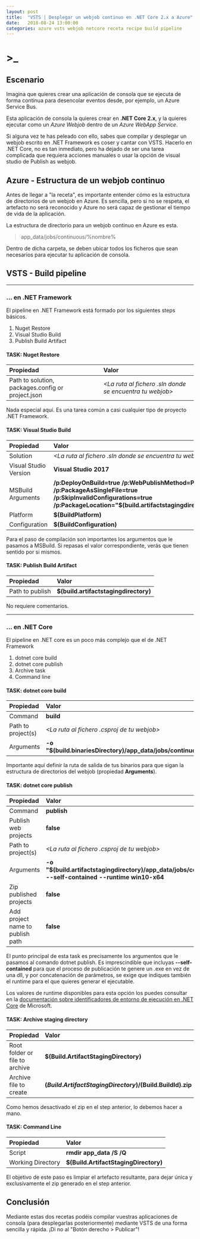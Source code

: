 ```yaml
---
layout: post
title:  "VSTS | Desplegar un webjob continuo en .NET Core 2.x a Azure"
date:   2018-08-24 13:00:00
categories: azure vsts webjob netcore receta recipe build pipeline
---
```

# >_

## Escenario

Imagina que quieres crear una aplicación de consola que se ejecuta de forma continua para desencolar eventos desde, por ejemplo, un Azure Service Bus.

Esta aplicación de consola la quieres crear en **.NET Core 2.x**, y la quieres ejecutar como un *Azure Webjob* dentro de un *Azure WebApp Service*.

Si alguna vez te has peleado con ello, sabes que compilar y desplegar un webjob escrito en .NET Framework es coser y cantar con VSTS. Hacerlo en .NET Core, no es tan inmediato, pero ha dejado de ser una tarea complicada que requiera acciones manuales o usar la opción de visual studio de Publish as webjob.

## Azure - Estructura de un webjob continuo

Antes de llegar a "la receta", es importante entender cómo es la estructura de directorios de un webjob en Azure. Es sencilla, pero si no se respeta, el artefacto no será reconocido y Azure no será capaz de gestionar el tiempo de vida de la aplicación.

La estructura de directorio para un webjob continuo en Azure es esta.

> app_data/jobs/continuous/%nombre%

Dentro de dicha carpeta, se deben ubicar todos los ficheros que sean necesarios para ejecutar tu aplicación de consola.

## VSTS - Build pipeline

---

### ... en .NET Framework

El pipeline en .NET Framework está formado por los siguientes steps básicos.

1. Nuget Restore
1. Visual Studio Build
1. Publish Build Artifact

#### TASK: Nuget Restore

| Propiedad | Valor |
|:-|:-|
| Path to solution, packages.config or project.json | *<La ruta al fichero .sln donde se encuentra tu webjob>* |

Nada especial aquí. Es una tarea común a casi cualquier tipo de proyecto .NET Framework.

#### TASK: Visual Studio Build

| Propiedad | Valor |
|:-|:-|
| Solution | *<La ruta al fichero .sln donde se encuentra tu webjob>* |
| Visual Studio Version | **Visual Studio 2017** |
| MSBuild Arguments | **/p:DeployOnBuild=true /p:WebPublishMethod=Package /p:PackageAsSingleFile=true /p:SkipInvalidConfigurations=true /p:PackageLocation="$(build.artifactstagingdirectory)\\"** |
| Platform | **$(BuildPlatform)** |
| Configuration | **$(BuildConfiguration)** |

Para el paso de compilación son importantes los argumentos que le pasamos a MSBuild. Si repasas el valor correspondiente, verás que tienen sentido por si mismos.

#### TASK: Publish Build Artifact

| Propiedad | Valor |
|:-|:-|
| Path to publish | **$(build.artifactstagingdirectory)** |

No requiere comentarios.

---

### ... en .NET Core

El pipeline en .NET core es un poco más complejo que el de .NET Framework

1. dotnet core build
1. dotnet core publish
1. Archive task
1. Command line

#### TASK: dotnet core build

| Propiedad | Valor |
|:-|:-|
| Command | **build** |
| Path to project(s) | *<La ruta al fichero .csproj de tu webjob>* |
| Arguments | **-o "$(build.binariesDirectory)/app_data/jobs/continuous/%nombre_de_tu_job%"** |

Importante aquí definir la ruta de salida de tus binarios para que sigan la estructura de directorios del webjob (propiedad **Arguments**).

#### TASK: dotnet core publish

| Propiedad | Valor |
|:-|:-|
| Command | **publish** |
| Publish web projects | **false** |
| Path to project(s) | *<La ruta al fichero .csproj de tu webjob>* |
| Arguments | **-o "$(build.artifactstagingdirectory)/app_data/jobs/continuous/%nombre_de_tu_job%" --self-contained --runtime win10-x64** |
| Zip published projects | **false** |
| Add project name to publish path | **false** |

El punto principal de esta task es precisamente los argumentos que le pasamos al comando dotnet publish. Es imprescindible que incluyas **--self-contained** para que el proceso de publicación te genere un .exe en vez de una dll, y por concatenación de parámetros, se exige que indiques también el runtime para el que quieres generar el ejecutable.

Los valores de runtime disponibles para esta opción los puedes consultar en la [documentación sobre identificadores de entorno de ejecución en .NET Core](https://docs.microsoft.com/es-es/dotnet/core/rid-catalog) de Microsoft.

#### TASK: Archive staging directory

| Propiedad | Valor |
|:-|:-|
| Root folder or file to archive | **$(Build.ArtifactStagingDirectory)**|
| Archive file to create | **$(Build.ArtifactStagingDirectory)/$(Build.BuildId).zip**|

Como hemos desactivado el zip en el step anterior, lo debemos hacer a mano.

#### TASK: Command Line

| Propiedad | Valor |
|:-|:-|
|Script|**rmdir app_data /S /Q**|
|Working Directory| **$(Build.ArtifactStagingDirectory)**|

El objetivo de este paso es limpiar el artefacto resultante, para dejar única y exclusivamente el zip generado en el step anterior.

## Conclusión

Mediante estas dos recetas podéis compilar vuestras aplicaciones de consola (para desplegarlas posteriormente) mediante VSTS de una forma sencilla y rápida. ¡Di no al "Botón derecho > Publicar"!